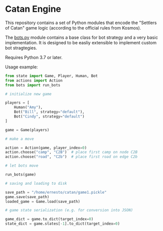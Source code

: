 # Catan Engine

This repository contains a set of Python modules that encode the "Settlers of Catan" game logic (according to the official rules from Kosmos).

The [bots.py](bots.py) module contains a base class for bot strategy and a very basic implementation. It is designed to be easliy extensible to implement custom bot stragtegies.

Requires Python 3.7 or later.

Usage example:

```python
from state import Game, Player, Human, Bot
from actions import Action
from bots import run_bots

# initialize new game

players = [
    Human("Amy"),
    Bot("Bill", strategy="default"),
    Bot("Cindy", strategy="default")
]

game = Game(players)

# make a move

action = Action(game, player_index=0)
action.choose("camp", "C2B")  # place first camp on node C2B
action.choose("road", "C2b")  # place first road on edge C2b

# let bots move

run_bots(game)

# saving and loading to disk

save_path = "/home/ernesto/catan/game1.pickle"
game.save(save_path)
loaded_game = Game.load(save_path)

# game state serialization (e.g. for conversion into JSON)

game_dict = game.to_dict(target_index=0)
state_dict = game.states[-1].to_dict(target_index=0)
```
